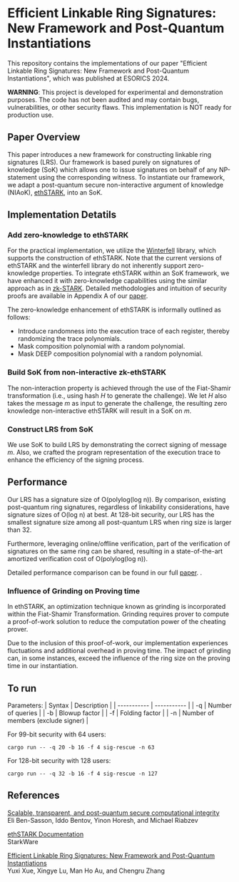 # Efficient Linkable Ring Signatures: New Framework and Post-Quantum Instantiations

This repository contains the implementations of our paper "Efficient Linkable Ring Signatures: New Framework and Post-Quantum Instantiations", which was published at ESORICS 2024.

**WARNING**: This project is developed for experimental and demonstration purposes.   The code has not been audited and may contain bugs, vulnerabilities, or other security flaws. This implementation is NOT ready for production use.


## Paper Overview
This paper introduces a new framework for constructing
linkable ring signatures (LRS). Our framework is based purely on signatures of knowledge (SoK) which allows one to issue signatures on behalf
of any NP-statement using the corresponding witness.
To instantiate our framework, we adapt a post-quantum
secure non-interactive argument of knowledge (NIAoK), [ethSTARK](https://eprint.iacr.org/2021/582.pdf), into
an SoK.  

## Implementation Detatils

### Add zero-knowledge to ethSTARK
For the practical implementation, we utilize the [Winterfell](https://github.com/facebook/winterfell) library, which supports the construction of ethSTARK. Note that the current versions of ethSTARK and the winterfell library do not inherently support zero-knowledge properties. To integrate ethSTARK within an SoK framework, we have enhanced it with zero-knowledge capabilities using the similar approach as in [zk-STARK](https://eprint.iacr.org/2018/046.pdf). Detailed methodologies and intuition of security proofs are available in Appendix A of our [paper](https://eprint.iacr.org/2024/553.pdf). 

The zero-knowledge enhancement of ethSTARK is informally outlined as follows:
- Introduce randomness into the execution trace of each register, thereby randomizing the trace polynomials.
- Mask composition polynomial with a random polynomial.
- Mask DEEP composition polynomial with a random polynomial.

### Build SoK from  non-interactive zk-ethSTARK
The non-interaction
property is achieved through the use of the Fiat-Shamir transformation (i.e., using hash $H$ to generate the
challenge). We let $H$ also takes
the message $m$ as input to generate the challenge, the resulting zero knowledge non-interactive ethSTARK will result in a SoK on $m$.

### Construct LRS from SoK
We use SoK to build LRS by demonstrating  the correct
signing of message $m$.  Also, we crafted the program representation of the execution trace
to enhance the efficiency of the signing process. 

## Performance
Our LRS has a signature size of O(polylog(log n)). By comparison,
existing post-quantum ring signatures, regardless of linkability considerations, have signature sizes of O(log n) at best. At 128-bit security, our LRS
has the smallest signature size among all post-quantum LRS when ring size is larger than 32.

Furthermore, leveraging
online/offline verification, part of the verification of signatures on the
same ring can be shared, resulting in a state-of-the-art amortized verification cost of O(polylog(log n)).

Detailed performance comparison can be found in our full [paper](https://eprint.iacr.org/2024/553.pdf). .
###  Influence of Grinding on Proving time 
In ethSTARK, an optimization technique known as grinding is incorporated within the Fiat-Shamir Transformation. Grinding requires prover to compute a proof-of-work solution to
reduce the computation power of the cheating prover.

Due to the inclusion of this proof-of-work, our implementation experiences fluctuations and additional overhead in proving time. The impact of grinding can, in some instances, exceed the influence of the ring size on the proving time in our instantiation. 

## To run
Parameters:
| Syntax      | Description |
| ----------- | ----------- |
| -q      | Number of queries       |
| -b   | Blowup factor        |
| -f   | Folding factor        |
| -n   | Number of members (exclude signer)        |

For 99-bit security with 64 users:
```
cargo run -- -q 20 -b 16 -f 4 sig-rescue -n 63
```
For 128-bit security with 128 users:
```
cargo run -- -q 32 -b 16 -f 4 sig-rescue -n 127
```


## References
[Scalable, transparent, and post-quantum secure computational integrity](https://eprint.iacr.org/2018/046.pdf) \
Eli Ben-Sasson, Iddo Bentov, Yinon Horesh, and Michael Riabzev

[ethSTARK Documentation](https://eprint.iacr.org/2021/582.pdf) \
StarkWare

[Efficient Linkable Ring Signatures: New Framework and Post-Quantum Instantiations](https://eprint.iacr.org/2024/553.pdf) \
Yuxi Xue, Xingye Lu, Man Ho Au, and Chengru Zhang
